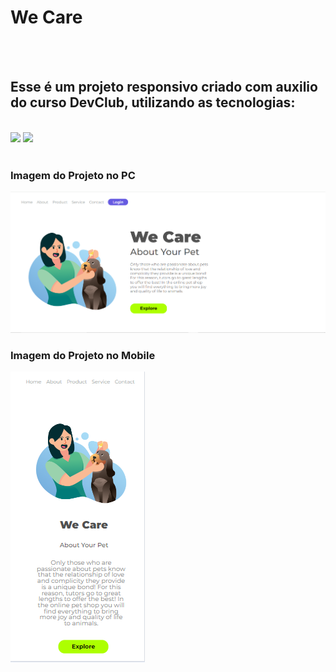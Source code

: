 <h1>We Care</h1>
<br>
<br>
<h2>Esse é um projeto responsivo criado com auxilio do curso DevClub, utilizando as tecnologias:</h2>
<br>
<img src="https://img.shields.io/badge/HTML-239120?style=for-the-badge&logo=html5&logoColor=white">
<img src="https://img.shields.io/badge/CSS-239120?&style=for-the-badge&logo=css3&logoColor=white">
<br>
<br>
<h3>Imagem do Projeto no PC</h3>
<img src="https://github.com/RobsonBp88/WE-CARE/blob/main/img/print%20pc.png?raw=true">
<br>
<h3>Imagem do Projeto no Mobile</h3>
<img src="https://github.com/RobsonBp88/WE-CARE/blob/main/img/print%20smartphone.png?raw=true">
